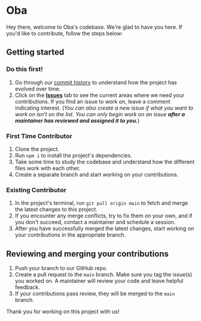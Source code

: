 # Oba

Hey there, welcome to Oba's codebase. We're glad to have you here. If you'd like to contribute, follow the steps below:

## Getting started
### Do this first!
1. Go through our [commit history](https://github.com/dpkreativ/oba-dashboard/commits/main/) to understand how the project has evolved over time.
2. Click on the [**Issues**](https://github.com/dpkreativ/oba-dashboard/issues) tab to see the current areas where we need your contributions. If you find an issue to work on, leave a comment indicating interest. 
(_You can also create a new issue if what you want to work on isn't on the list. You can only begin work on an issue **after a maintainer has reviewed and assigned it to you.**_)

### First Time Contributor
1. Clone the project.
2. Run `npm i` to install the project's dependencies.
3. Take some time to study the codebase and understand how the different files work with each other.
4. Create a separate branch and start working on your contributions.

### Existing Contributor

1. In the project's terminal, run `git pull origin main` to fetch and merge the latest changes to this project.
2. If you encounter any merge conflicts, try to fix them on your own, and if you don't succeed, contact a maintainer and schedule a session.
3. After you have successfully merged the latest changes, start working on your contributions in the appropriate branch.

## Reviewing and merging your contributions

1. Push your branch to our GitHub repo.
2. Create a pull request to the `main` branch. Make sure you tag the issue(s) you worked on. A maintainer will review your code and leave helpful feedback.
3. If your contributions pass review, they will be merged to the `main` branch.

Thank you for working on this project with us!
